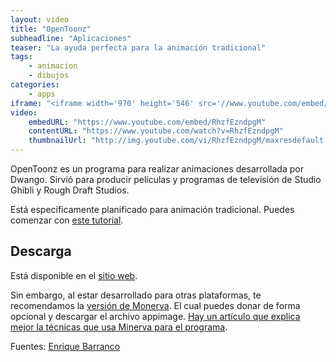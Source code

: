 ```yaml
---
layout: video
title: "OpenToonz"
subheadline: "Aplicaciones"
teaser: "La ayuda perfecta para la animación tradicional"
tags:
    - animacion
    - dibujos
categories:
    - apps
iframe: "<iframe width='970' height='546' src='//www.youtube.com/embed/RhzfEzndpgM' frameborder='0' allowfullscreen></iframe>"
video:
    embedURL: "https://www.youtube.com/embed/RhzfEzndpgM"
    contentURL: "https://www.youtube.com/watch?v=RhzfEzndpgM"
    thumbnailUrl: "http://img.youtube.com/vi/RhzfEzndpgM/maxresdefault.jpg"
---
```

<!--more-->

OpenToonz es un programa para realizar animaciones desarrollada por Dwango. Sirvió para producir películas y programas de televisión de Studio Ghibli y Rough Draft Studios.

Está específicamente planificado para animación tradicional. Puedes comenzar con [este tutorial](https://www.youtube.com/watch?v=ph-ff2kRyIQ).

## Descarga

Está disponible en el [sitio web](https://opentoonz.github.io/e/).

Sin embargo, al estar desarrollado para otras plataformas, te recomendamos la [versión de Monerva](https://gumroad.com/l/opentoonz). El cual puedes donar de forma opcional y descargar el archivo appimage. [Hay un artículo que explica mejor la técnicas que usa Minerva para el programa](https://opensource.com/article/17/2/opentoonz-2d-animation-software).

Fuentes: [Enrique Barranco](https://www.youtube.com/channel/UCGkIcTwAyFY9U8QBifFiwbA)
